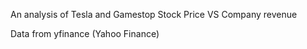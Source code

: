 An analysis of Tesla and Gamestop Stock Price VS Company revenue

Data from yfinance (Yahoo Finance)

